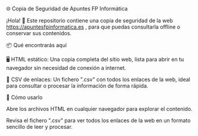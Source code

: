 🌐 Copia de Seguridad de Apuntes FP Informática

¡Hola! 👋 Este repositorio contiene una copia de seguridad de la web https://apuntesfpinformatica.es
, para que puedas consultarla offline o conservar sus contenidos.

📦 Qué encontrarás aquí

🖥️ HTML estático: Una copia completa del sitio web, lista para abrir en tu navegador sin necesidad de conexión a internet.

📄 CSV de enlaces: Un fichero ".csv" con todos los enlaces de la web, ideal para consultar o procesar la información de forma rápida.

🚀 Cómo usarlo

Abre los archivos HTML en cualquier navegador para explorar el contenido.

Revisa el fichero ".csv" para ver todos los enlaces de la web en un formato sencillo de leer y procesar.